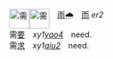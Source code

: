 

<img id=需 alt=需 height=36 src=https://f.2cn.cn/hanzi/svg/9700.svg
align=top><img id=需 alt=需 height=36 src=https://f.2cn.cn/a/zi-svg/9700swjz16359.svg
align=top>　[雨]()🌧　[而]() _er2_   
需[要]()　_xy1[yao4]()_　need.   
需[求]()　_xy1[qiu2]()_　need.   


